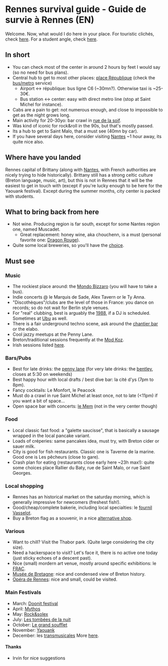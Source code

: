 # Rennes survival guide - Guide de survie à Rennes (EN)

<!--![Alt text](https://blog.hutong-school.com/wp-content/uploads/2017/08/Survival-Guide-Sticker.jpg)-->

Welcome. Now, what would I do here in your place.
For touristic clichés, check [here](https://www.brittanytourism.com/destinations/the-10-destinations/rennes-and-brittanys-historic-gateways/rennes/). For a student angle, check [here](https://rennes.esnfrance.org/guide-de-survie-%C3%A0-rennes).

## In short

  - You can check most of the center in around 2 hours by feet I would say (so no need for bus plans).
  - Central hub to get to most other places: [place République](https://www.openstreetmap.org/#map=19/48.10965/-1.67918) (check the [bus/metro](https://www.star.fr/) service)
    - Airport <-> république: bus ligne C6 (~30mn?). Otherwise taxi is ~25-30€.
    - Bus station <-> center: easy with direct metro line (stop at Saint Michel for instance).
  - Cabs are a pain to get: not numerous enough, and close to impossible to get as the night grows long.
  - Main activity for 20-30yo: bar crawl in [rue de la soif](https://www.tourisme-rennes.com/en/discover-rennes/history-rennes/drinkers-alley-rennes/).
  - Was kind of iconic for rock&roll in the 90s, but that's mostly passed.
  - Its a hub to get to Saint Malo, that a must see (40mn by car).
  - If you have several days here, consider visiting [Nantes](https://en.wikipedia.org/wiki/Nantes) ~1 hour away, its quite nice also.

## Where have you landed

Rennes capital of Brittany (along with [Nantes](https://en.wikipedia.org/wiki/Nantes), with French authorities are nicely trying to hide historically).
Brittany still has a strong celtic culture (Breton language, music, art), but this is not in Rennes that it will be the easiest to get in touch with (except if you're lucky enough to be here for the Yaouank festival). Except during the summer months, city center is packed with students.

## What to bring back from here
  - Not wine. Producing region is far south, except for some Nantes region one, named Muscadet. 
      - Great replacement: honey wine, aka chouchenn, is a must (personal favorite one: [Dragon Rouge](https://dragonrouge.bzh)).
  - Quite some local breweries, so you'll have the [choice](https://www.bieresbretonnes.fr/brasseries/).

## Must see

### Music
  - The rockiest place around: the [Mondo Bizzaro](https://mondobizarro.fr/) (you will have to take a bus).
  - Indie concerts @ le Marquis de Sade, Alex Tavern or le Ty Anna.
  - "Discothèques"/clubs are the level of those in France: you dance on records; so do not wait for Berlin style venues.
  - For "real" clubbing, best is arguably the [1988](https://www.1988liveclub.com/), if a DJ is scheduled. Sometimes at [Ubu](https://fr-fr.facebook.com/UbuClubRennes/) as well.
  - There is a fair underground techno scene, ask around the [chantier bar](https://fr-fr.facebook.com/barlechantier/) or the elabo.
  - Cool jazzy meetups at the Penny Lane.
  - Breton/traditional sessions frequently at the [Mod Koz](https://fr-fr.facebook.com/sessionmodkoz/).
  - Irish sessions listed [here](https://thesession.org).

### Bars/Pubs
  - Best for late drinks: the [penny lane](https://www.facebook.com/pennylanerennes/) (for very late drinks: the [bentley](https://www.le-bentley.fr/), closes at 5:30 on weekends)
  - Best happy hour with local drafts / best dive bar: la cité d'ys (7pm to 8pm).
  - Fancy cocktails: Le Monfort, le Peacock
  - Must do a crawl in rue Saint Michel at least once, not to late (<11pm) if you want a bit of space... 
  - Open space bar with concerts: [le Mem](https://www.lemem.fr/) (not in the very center though) 

### Food
  - Local classic fast food: a "galette saucisse", that is basically a sausage wrapped in the local pancake variant.
  - Loads of créperies: same pancakes idea, must try, with Breton cider or sauer milk.
  - City is good for fish restaurants. Classic one is Taverne de la marine. Good one is Les pêcheurs (close to gare).
  - Crash plan for eating (restaurants close early here ~23h max!): quite some choices place Rallier du Baty, rue de Saint Malo, or rue Saint Georges.

### Local shopping
  - Rennes has an historical market on the saturday morning, which is generally impressive for newcomers (freshest fish!).
  - Good/cheap/complete bakerie, including local specialties: le [fournil Vasselot](https://www.tripadvisor.fr/Restaurant_Review-g187103-d8605434-Reviews-Le_Fournil_Vasselot-Rennes_Ille_et_Vilaine_Brittany.html).
  - Buy a Breton flag as a souvenir, in a nice [alternative shop](https://disuj.bigcartel.com/).
  
### Various
  - Want to chill? Visit the Thabor park. (Quite large considering the city size).
  - Need a hackerspace to visit? Let's face it, there is no active one today (just sticky echoes of a descent past).
  - Nice (small) mordern art venue, mostly around specific exhibitions: le [FRAC](https://www.fracbretagne.fr/en/).
  - [Musée de Bretagne](https://www.musee-bretagne.fr/): nice and condensed view of Breton history.
  - [Opéra de Rennes](https://opera-rennes.fr/fr): nice and small, could be visited.
  
### Main Festivals
  - March: [Doonit festival](https://fr-fr.facebook.com/dooinitfestival/)
  - April: [Mythos](https://www.festival-mythos.com/)
  - May: [Rock&solex](https://rocknsolex.fr/)
  - July: [Les tombées de la nuit](https://www.lestombeesdelanuit.com/en/)
  - October: [Le grand soufflet](https://www.legrandsoufflet.fr/)
  - November: [Yaouank](https://yaouank.bzh/)
  - December: les [transmusicales](https://www.lestrans.com/)
  More [here](https://www.tourisme-rennes.com/fr/organiser-mon-sejour/nous-vous-conseillons/infos-pratiques/calendrier-festivals-bretagne/).
  
#### Thanks
  - Irvin for nice suggestions
